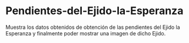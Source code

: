 # Pendientes-del-Ejido-la-Esperanza
Muestra los datos obtenidos de obtención de las pendientes del Ejido la Esperanza y finalmente poder mostrar una imagen de dicho Ejido.

